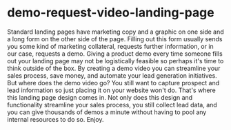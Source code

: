 # demo-request-video-landing-page
Standard landing pages have marketing copy and a graphic on one side and a long form on the other side of the page. Filling out this form usually sends you some kind of marketing collateral, requests further information, or in our case, requests a demo. Giving a product demo every time someone fills out your landing page may not be logistically feasible so perhaps it's time to think outside of the box.  By creating a demo video you can streamline your sales process, save money, and automate your lead generation initiatives. But where does the demo video go? You still want to capture prospect and lead information so just placing it on your website won't do. That's where this landing page design comes in. Not only does this design and functionality streamline your sales process, you still collect lead data, and you can give thousands of demos a minute without having to pool any internal resources to do so. Enjoy. 
